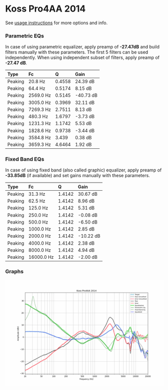 # Koss Pro4AA 2014
See [usage instructions](https://github.com/jaakkopasanen/AutoEq#usage) for more options and info.

### Parametric EQs
In case of using parametric equalizer, apply preamp of **-27.47dB** and build filters manually
with these parameters. The first 5 filters can be used independently.
When using independent subset of filters, apply preamp of **-27.47 dB**.

| Type    | Fc        |      Q | Gain      |
|:--------|:----------|:-------|:----------|
| Peaking | 20.8 Hz   | 0.4558 | 24.39 dB  |
| Peaking | 64.4 Hz   | 0.5174 | 8.15 dB   |
| Peaking | 2569.0 Hz | 0.5145 | -40.73 dB |
| Peaking | 3005.0 Hz | 0.3969 | 32.11 dB  |
| Peaking | 7269.3 Hz | 2.7511 | 8.13 dB   |
| Peaking | 480.3 Hz  | 1.6797 | -3.73 dB  |
| Peaking | 1231.3 Hz | 1.1742 | 5.53 dB   |
| Peaking | 1828.6 Hz | 0.9738 | -3.44 dB  |
| Peaking | 3584.8 Hz | 3.439  | 0.38 dB   |
| Peaking | 3659.3 Hz | 4.6464 | 1.92 dB   |

### Fixed Band EQs
In case of using fixed band (also called graphic) equalizer, apply preamp of **-33.85dB**
(if available) and set gains manually with these parameters.

| Type    | Fc         |      Q | Gain      |
|:--------|:-----------|:-------|:----------|
| Peaking | 31.3 Hz    | 1.4142 | 30.67 dB  |
| Peaking | 62.5 Hz    | 1.4142 | 8.96 dB   |
| Peaking | 125.0 Hz   | 1.4142 | 5.31 dB   |
| Peaking | 250.0 Hz   | 1.4142 | -0.08 dB  |
| Peaking | 500.0 Hz   | 1.4142 | -6.50 dB  |
| Peaking | 1000.0 Hz  | 1.4142 | 2.85 dB   |
| Peaking | 2000.0 Hz  | 1.4142 | -10.22 dB |
| Peaking | 4000.0 Hz  | 1.4142 | 2.38 dB   |
| Peaking | 8000.0 Hz  | 1.4142 | 4.94 dB   |
| Peaking | 16000.0 Hz | 1.4142 | -2.00 dB  |

### Graphs
![](./Koss%20Pro4AA%202014.png)